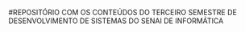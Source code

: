 #REPOSITÓRIO COM OS CONTEÚDOS DO TERCEIRO SEMESTRE DE DESENVOLVIMENTO DE SISTEMAS DO SENAI DE INFORMÁTICA


